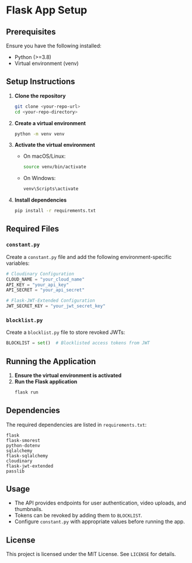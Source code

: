# Flask App Setup

## Prerequisites
Ensure you have the following installed:
- Python (>=3.8)
- Virtual environment (venv)

## Setup Instructions

1. **Clone the repository**
   ```sh
   git clone <your-repo-url>
   cd <your-repo-directory>
   ```

2. **Create a virtual environment**
   ```sh
   python -m venv venv
   ```

3. **Activate the virtual environment**
   - On macOS/Linux:
     ```sh
     source venv/bin/activate
     ```
   - On Windows:
     ```sh
     venv\Scripts\activate
     ```

4. **Install dependencies**
   ```sh
   pip install -r requirements.txt
   ```

## Required Files

### `constant.py`
Create a `constant.py` file and add the following environment-specific variables:

```python
# Cloudinary Configuration
CLOUD_NAME = "your_cloud_name"
API_KEY = "your_api_key"
API_SECRET = "your_api_secret"

# Flask-JWT-Extended Configuration
JWT_SECRET_KEY = "your_jwt_secret_key"
```

### `blocklist.py`
Create a `blocklist.py` file to store revoked JWTs:

```python
BLOCKLIST = set()  # Blocklisted access tokens from JWT
```

## Running the Application

1. **Ensure the virtual environment is activated**
2. **Run the Flask application**
   ```sh
   flask run
   ```

## Dependencies
The required dependencies are listed in `requirements.txt`:

```
flask
flask-smorest
python-dotenv
sqlalchemy
flask-sqlalchemy
cloudinary
flask-jwt-extended
passlib
```

## Usage
- The API provides endpoints for user authentication, video uploads, and thumbnails.
- Tokens can be revoked by adding them to `BLOCKLIST`.
- Configure `constant.py` with appropriate values before running the app.

## License
This project is licensed under the MIT License. See `LICENSE` for details.

